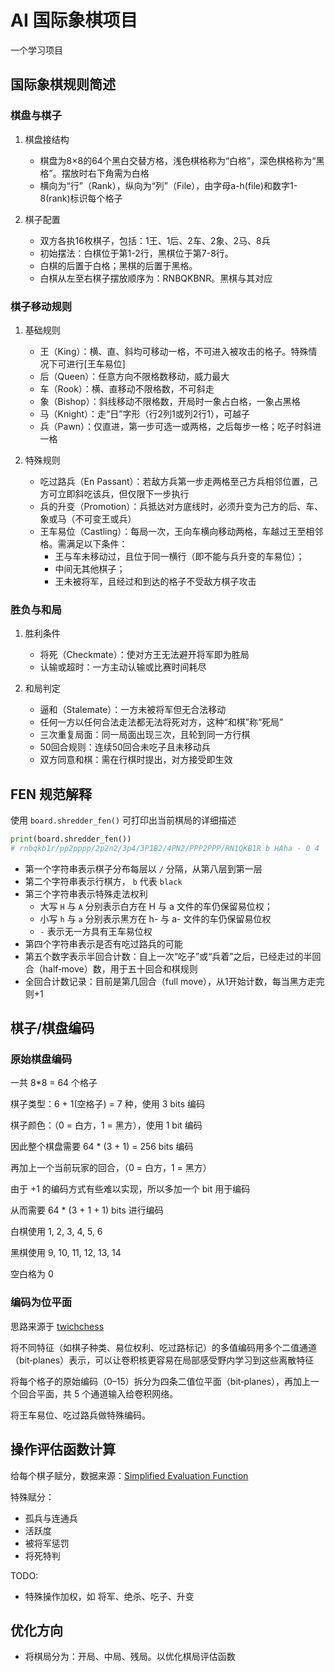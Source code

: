# AI 国际象棋项目

一个学习项目

## 国际象棋规则简述

### 棋盘与棋子

1. 棋盘接结构
    - 棋盘为8×8的64个黑白交替方格，浅色棋格称为“白格”，深色棋格称为“黑格”。摆放时右下角需为白格
    - 横向为“行”（Rank），纵向为“列”（File），由字母a-h(file)和数字1-8(rank)标识每个格子

2. 棋子配置
    - 双方各执16枚棋子，包括：1王、1后、2车、2象、2马、8兵
    - 初始摆法：白棋位于第1-2行，黑棋位于第7-8行。
    - 白棋的后置于白格；黑棋的后置于黑格。
    - 白棋从左至右棋子摆放顺序为：RNBQKBNR。黑棋与其对应

### 棋子移动规则

1. 基础规则
    - 王（King）：横、直、斜均可移动一格，不可进入被攻击的格子。特殊情况下可进行[王车易位]
    - 后（Queen）：任意方向不限格数移动，威力最大
    - 车（Rook）：横、直移动不限格数，不可斜走
    - 象（Bishop）：斜线移动不限格数，开局时一象占白格，一象占黑格
    - 马（Knight）：走“日”字形（行2列1或列2行1），可越子
    - 兵（Pawn）：仅直进，第一步可选一或两格，之后每步一格；吃子时斜进一格

2. 特殊规则
    - 吃过路兵（En Passant）：若敌方兵第一步走两格至己方兵相邻位置，己方可立即斜吃该兵，但仅限下一步执行
    - 兵的升变（Promotion）：兵抵达对方底线时，必须升变为己方的后、车、象或马（不可变王或兵）
    - 王车易位（Castling）：每局一次，王向车横向移动两格，车越过王至相邻格。需满足以下条件：
        - 王与车未移动过，且位于同一横行（即不能与兵升变的车易位）；
        - 中间无其他棋子；
        - 王未被将军，且经过和到达的格子不受敌方棋子攻击

### 胜负与和局

1. 胜利条件 
    - 将死（Checkmate）：使对方王无法避开将军即为胜局
    - 认输或超时：一方主动认输或比赛时间耗尽

2. 和局判定
    - 逼和（Stalemate）：一方未被将军但无合法移动
    - 任何一方以任何合法走法都无法将死对方，这种“和棋”称“死局”
    - 三次重复局面：同一局面出现三次，且轮到同一方行棋
    - 50回合规则：连续50回合未吃子且未移动兵
    - 双方同意和棋：需在行棋时提出，对方接受即生效

## FEN 规范解释
使用 `board.shredder_fen()` 可打印出当前棋局的详细描述

```python
print(board.shredder_fen())
# rnbqkb1r/pp2pppp/2p2n2/3p4/3P1B2/4PN2/PPP2PPP/RN1QKB1R b HAha - 0 4
```

- 第一个字符串表示棋子分布每层以 `/` 分隔，从第八层到第一层
- 第二个字符串表示行棋方， `b` 代表 `black`
- 第三个字符串表示特殊走法权利
    - 大写 `H` 与 `A` 分别表示白方在 H 与 a 文件的车仍保留易位权；
    - 小写 `h` 与 `a` 分别表示黑方在 h- 与 a- 文件的车仍保留易位权
    - `-` 表示无一方具有王车易位权
- 第四个字符串表示是否有吃过路兵的可能
- 第五个数字表示半回合计数：自上一次“吃子”或“兵着”之后，已经走过的半回合（half‑move）数，用于五十回合和棋规则
- 全回合计数记录：目前是第几回合（full move），从1开始计数，每当黑方走完则+1

## 棋子/棋盘编码
### 原始棋盘编码
一共 8*8 = 64 个格子

棋子类型：6 + 1(空格子) = 7 种，使用 3 bits 编码

棋子颜色：（0 = 白方，1 = 黑方），使用 1 bit 编码

因此整个棋盘需要 64 * (3 + 1) = 256 bits 编码

再加上一个当前玩家的回合，（0 = 白方，1 = 黑方）

由于 +1 的编码方式有些难以实现，所以多加一个 bit 用于编码

从而需要 64 * (3 + 1 + 1) bits 进行编码

白棋使用 1,  2,  3,  4,  5,  6

黑棋使用 9, 10, 11, 12, 13, 14

空白格为 0

### 编码为位平面

思路来源于 [twichchess](https://github.com/geohot/twitchchess)

将不同特征（如棋子种类、易位权利、吃过路标记）的多值编码用多个二值通道（bit‑planes）表示，可以让卷积核更容易在局部感受野内学习到这些离散特征

将每个格子的原始编码（0–15）拆分为四条二值位平面（bit‑planes），再加上一个回合平面，共 5 个通道输入给卷积网络。

将王车易位、吃过路兵做特殊编码。

## 操作评估函数计算

给每个棋子赋分，数据来源：[Simplified Evaluation Function](https://www.chessprogramming.org/Simplified_Evaluation_Function)

特殊赋分：
- 孤兵与连通兵
- 活跃度
- 被将军惩罚
- 将死特判

TODO:
- 特殊操作加权，如 将军、绝杀、吃子、升变


## 优化方向
- 将棋局分为：开局、中局、残局。以优化棋局评估函数